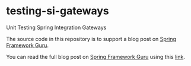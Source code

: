 # testing-si-gateways
Unit Testing Spring Integration Gateways

The source code in this repository is to support a blog post on [Spring Framework Guru](http://springframework.guru). 

You can read the full blog post on [Spring Framework Guru](http://springframework.guru) using this [link](http://springframework.guru/using-spring-integration-futures/).